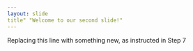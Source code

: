 ```yaml
---
layout: slide
title" "Welcome to our second slide!"
---
```

Replacing this line with something new, as instructed in Step 7
